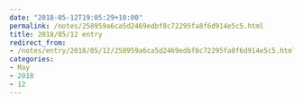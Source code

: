 ```yaml
---
date: "2018-05-12T19:05:29+10:00"
permalink: /notes/258959a6ca5d2469edbf8c72295fa8f6d914e5c5.html
title: 2018/05/12 entry
redirect_from:
- /notes/entry/2018/05/12/258959a6ca5d2469edbf8c72295fa8f6d914e5c5.html
categories:
- May
- 2018
- 12
---
```

